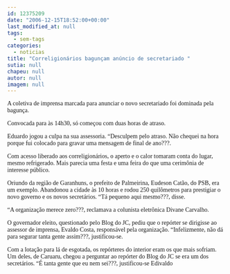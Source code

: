 ```yaml
---
id: 12375209
date: "2006-12-15T18:52:00+00:00"
last_modified_at: null
tags:
  - sem-tags
categories:
  - noticias
title: "Correligionários bagunçam anúncio de secretariado "
sutia: null
chapeu: null
autor: null
imagem: null
---
```

<p><P><FONT face=Verdana>A coletiva de imprensa marcada para anunciar o novo secretariado foi dominada pela bagunça.</FONT></P></p>
<p><P><FONT face=Verdana>Convocada para às 14h30, só começou com duas horas de atraso.</FONT></P><FONT face=Verdana></p>
<p><P>Eduardo jogou a culpa na sua assessoria. “Desculpem pelo atraso. Não chequei na hora porque fui colocado para gravar uma mensagem de final de ano???.<BR></P></p>
<p><P>Com acesso liberado aos correligionários, o aperto e o calor tomaram conta do lugar, mesmo refrigerado. Mais parecia uma festa e uma feira do que uma cerimônia de interesse público.<BR></P></p>
<p><P>Oriundo da região de Garanhuns, o prefeito de Palmeirina, Eudeson Catão, do PSB, era um exemplo. Abandonou a cidade às 10 horas e rodou 250 quilômetros para prestigiar o novo governo e os novos secretários. “Tá pequeno aqui mesmo???, disse.<BR></P></p>
<p><P>“A organização merece zero???, reclamava a colunista eletrônica Divane Carvalho.<BR></P></p>
<p><P>O governador eleito, questionado pelo Blog do JC, pediu que o repórter se dirigisse ao assessor de imprensa, Evaldo Costa, responsável pela organização. “Infelizmente, não dá para segurar tanta gente assim???, justificou-se.<BR></P></p>
<p><P>Com a lotação para lá de esgotada, os repórteres do interior eram os que mais sofriam. Um deles, de Caruaru, chegou a perguntar ao repórter do Blog do JC se era um dos secretários. “É tanta gente que eu nem sei???, justificou-se Edivaldo</FONT></P> </p>
